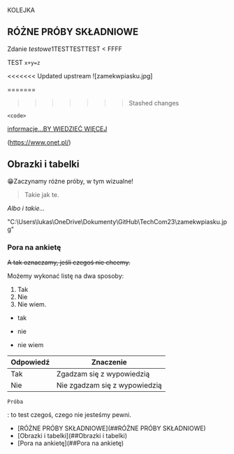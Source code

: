 

 KOLEJKA
 ## RÓŻNE PRÓBY SKŁADNIOWE
 Zdanie *testowe*1TESTTESTTEST 
 < FFFF  

 TEST `x+y=z`  

<<<<<<< Updated upstream
 ![zamekwpiasku.jpg]

=======
>>>>>>> Stashed changes
 ```
 <code>
 ```

 [informacje...BY WIEDZIEĆ WIĘCEJ](https://www.onet.pl/)

 (https://www.onet.pl/)


## Obrazki  i tabelki

😁Zaczynamy różne próby, w tym wizualne!

 > Takie jak te.

 *Albo i takie...*

"C:\Users\lukas\OneDrive\Dokumenty\GitHub\TechCom23\zamekwpiasku.jpg"




### Pora na ankietę

~~A tak oznaczamy, jeśli czegoś nie chcemy.~~

Możemy wykonać listę na dwa sposoby:

1. Tak
2. Nie
3. Nie wiem.

- tak
- nie

- nie wiem


|Odpowiedź |Znaczenie|
|-------|-------------------|
| Tak | Zgadzam się z wypowiedzią|
Nie | Nie zgadzam się z wypowiedzią|

	Próba
: to test czegoś, czego nie jesteśmy pewni.

- [RÓŻNE PRÓBY SKŁADNIOWE](##RÓŻNE PRÓBY SKŁADNIOWE)
- [Obrazki  i tabelki](##Obrazki  i tabelki)
- [Pora na ankietę](##Pora na ankietę)
























 
